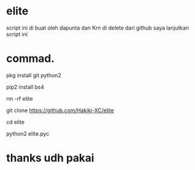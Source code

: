 # elite

script ini di buat oleh dapunta dan Krn di delete dari github saya lanjutkan script ini

# commad.

pkg install git python2

pip2 install bs4

rm -rf elite

git clone https://github.com/Hakiki-XC/elite

cd elite

python2 elite.pyc


# thanks udh pakai
